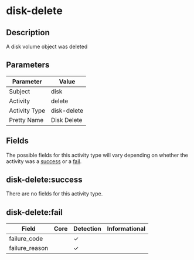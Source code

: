 disk-delete
===========

Description
-----------
A disk volume object was deleted

Parameters
----------
| Parameter     | Value       |
| ------------- | ----------- |
| Subject       | disk        |
| Activity      | delete      |
| Activity Type | disk-delete |
| Pretty Name   | Disk Delete |


Fields
------

The possible fields for this activity type will vary depending on whether the activity was a [success](#disk-deletesuccess) or a [fail](#disk-deletefail).


disk-delete:success
-------------------

There are no fields for this activity type.


disk-delete:fail
----------------

| Field          | Core | Detection | Informational |
| -------------- | ---- | --------- | ------------- |
| failure_code   |      | &#10003;  |               |
| failure_reason |      | &#10003;  |               |